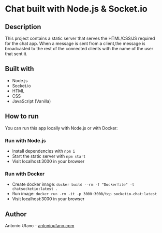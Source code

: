 # Chat built with Node.js & Socket.io

## Description

This project contains a static server that serves the HTML/CSS/JS required for the chat app.
When a message is sent from a client,the message is broadcasted to the rest of the connected clients with the name of the user that sent it.

## Built with

- Node.js
- Socket.io
- HTML
- CSS
- JavaScript (Vanilla)

## How to run

You can run this app locally with Node.js or with Docker:

### Run with Node.js

- Install dependencies with `npm i`
- Start the static server with `npm start`
- Visit localhost:3000 in your browser

### Run with Docker

- Create docker image: `docker build --rm -f "Dockerfile" -t chatsocketio:latest .`
- Run image: `docker run -rm -it -p 3000:3000/tcp socketio-chat:latest`
- Visit localhost:3000 in your browser

## Author

Antonio Ufano - [antonioufano.com](https://antonioufano.com)
